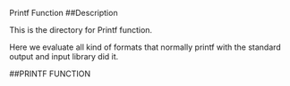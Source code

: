 Printf Function
##Description

This is the directory for Printf function.

Here we evaluate all kind of formats that normally printf with the standard
output and input library did it.

##PRINTF FUNCTION
